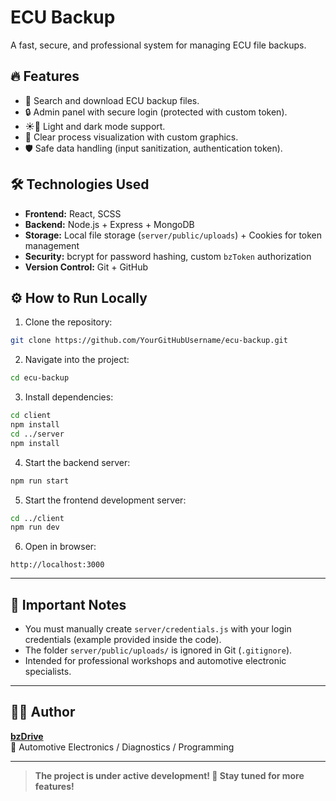 # ECU Backup

A fast, secure, and professional system for managing ECU file backups.

## 🔥 Features

- 📂 Search and download ECU backup files.
- 🔒 Admin panel with secure login (protected with custom token).
- ☀️🌙 Light and dark mode support.
- 🚗 Clear process visualization with custom graphics.
- 🛡️ Safe data handling (input sanitization, authentication token).

## 🛠️ Technologies Used

- **Frontend:** React, SCSS
- **Backend:** Node.js + Express + MongoDB
- **Storage:** Local file storage (`server/public/uploads`) + Cookies for token management
- **Security:** bcrypt for password hashing, custom `bzToken` authorization
- **Version Control:** Git + GitHub

## ⚙️ How to Run Locally

1. Clone the repository:

```bash
git clone https://github.com/YourGitHubUsername/ecu-backup.git
```

2. Navigate into the project:

```bash
cd ecu-backup
```

3. Install dependencies:

```bash
cd client
npm install
cd ../server
npm install
```

4. Start the backend server:

```bash
npm run start
```

5. Start the frontend development server:

```bash
cd ../client
npm run dev
```

6. Open in browser:

```
http://localhost:3000
```

---

## 📢 Important Notes

- You must manually create `server/credentials.js` with your login credentials (example provided inside the code).
- The folder `server/public/uploads/` is ignored in Git (`.gitignore`).
- Intended for professional workshops and automotive electronic specialists.

---

## 👨‍💻 Author

**[bzDrive](https://github.com/BohdanZhydyk)**  
🚗 Automotive Electronics / Diagnostics / Programming

---

> **The project is under active development! 🚀 Stay tuned for more features!**

